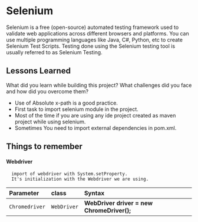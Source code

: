 # Selenium

Selenium is a free (open-source) automated testing framework used to validate web applications across different browsers and platforms. You can use multiple programming languages like Java, C#, Python, etc to create Selenium Test Scripts. Testing done using the Selenium testing tool is usually referred to as Selenium Testing.


## Lessons Learned

What did you learn while building this project? What challenges did you face and how did you overcome them?

- Use of Absolute x-path is a good practice.
- First task to import selenium module in the project.
- Most of the time if you are using any ide project created as maven project while using selenium.
- Sometimes You need to import external dependencies in pom.xml.


## Things to remember

#### Webdriver

```http
  import of webdriver with System.setProperty.
  It's initialization with the Webdriver we are using.
```

| Parameter | class     | Syntax                |
| :-------- | :------- | :------------------------- |
| `Chromedriver` | `WebDriver` | **WebDriver driver = new ChromeDriver();** |

